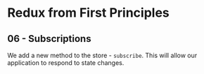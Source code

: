 # Redux from First Principles

## 06 - Subscriptions

We add a new method to the store - `subscribe`. This will allow our application to respond to state changes.
